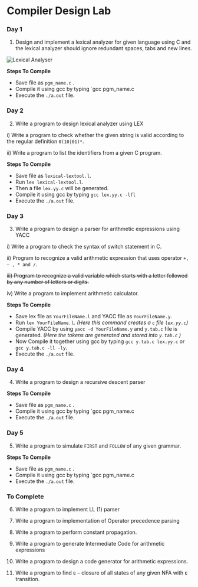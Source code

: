Compiler Design Lab
===================

### Day 1
1. Design and implement a lexical analyzer for given language using C and the lexical analyzer should ignore redundant spaces, tabs and new lines.

![Lexical Analyser](https://raw.githubusercontent.com/beingfranklin/Compiler-Design-Lab/master/LexicalAnalyser.png)


**Steps To Compile**
* Save file as `pgm_name.c` .
* Compile it using gcc by typing `gcc pgm_name.c
* Execute the `./a.out` file.

### Day 2
2. Write a program to design lexical analyzer using LEX

i) Write a program to check whether the given string is valid according to the regular definition   `0(10|01)*`.

ii) Write a program to list the identifiers from a given C program.

**Steps To Compile**
* Save file as `lexical-lextool.l`.
* Run `lex lexical-lextool.l`.
* Then a file `lex.yy.c` will be generated.
* Compile it using gcc by typing `gcc lex.yy.c -lfl`
* Execute the `./a.out` file.


### Day 3

3. Write a program to design a parser for arithmetic expressions using YACC

i) Write a program to check the syntax of switch statement in C.

ii) Program to recognize a valid arithmetic expression that uses operator `+, – , * and /`.

~~iii) Program to recognize a valid variable which starts with a letter followed by any   number of letters or digits.~~

iv) Write a program to implement arithmetic calculator.


**Steps To Compile**

* Save lex file as `YourFileName.l` and YACC file as `YourFileName.y`.
* Run `lex YourFileName.l`. *(Here this command creates a `c` file `lex.yy.c`)*
* Compile YACC by using `yacc -d YourFileName.y` and `y.tab.c` file is generated. *(Here the tokens are generated and stored into `y.tab.c` )*
* Now Compile it together using gcc by typing `gcc y.tab.c lex.yy.c` or  `gcc y.tab.c -ll -ly`.
* Execute the `./a.out` file.

### Day 4

4. Write a program to design a recursive descent parser

**Steps To Compile**
* Save file as `pgm_name.c` .
* Compile it using gcc by typing `gcc pgm_name.c
* Execute the `./a.out` file.

### Day 5

5. Write a program to simulate `FIRST` and `FOLLOW` of any given grammar.

**Steps To Compile**
* Save file as `pgm_name.c` .
* Compile it using gcc by typing `gcc pgm_name.c
* Execute the `./a.out` file.

### To Complete

6. Write a program to implement LL (1) parser

7. Write a program to implementation of Operator precedence parsing 

8. Write a program to perform constant propagation.

9. Write a program to generate Intermediate Code for arithmetic expressions

10. Write a program to design a code generator for arithmetic expressions.

11. Write a program to find ε – closure of all states of any given NFA with ε transition.
